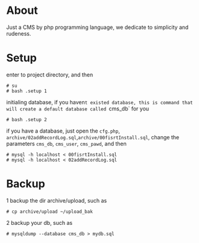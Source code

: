 About
============

Just a CMS by php programming language, we dedicate to simplicity and rudeness.



Setup
============

enter to project directory, and then

	# su
	# bash .setup 1

initialing database, if you haven`t existed database, this is command that will create a default database called `cms_db` for you

	# bash .setup 2

if you have a database, just open the `cfg.php`, `archive/02addRecordLog.sql`,`archive/00fisrtInstall.sql`, change the parameters `cms_db`, `cms_user`, `cms_pawd`, and then

	# mysql -h localhost < 00fisrtInstall.sql
	# mysql -h localhost < 02addRecordLog.sql



Backup
============

1 backup the dir archive/upload, such as

	# cp archive/upload ~/upload_bak

2 backup your db, such as

	# mysqldump --database cms_db > mydb.sql


